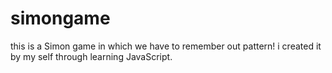 # simongame
this is a Simon game in which we have to remember out pattern! i created it by my self through learning JavaScript.
